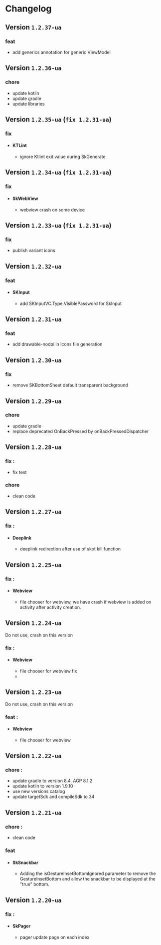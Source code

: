 # Changelog

## Version `1.2.37-ua`
### feat
- add generics annotation for generic ViewModel

## Version `1.2.36-ua`
### chore
- update kotlin
- update gradle
- update libraries

## Version `1.2.35-ua` (`fix 1.2.31-ua`)
### fix
- #### KTLint
  - ignore Ktlint exit value during SkGenerate

## Version `1.2.34-ua` (`fix 1.2.31-ua`)
### fix
- #### SkWebView
  - webview crash on some device

## Version `1.2.33-ua` (`fix 1.2.31-ua`)
### fix
- publish variant icons 

## Version `1.2.32-ua`
### feat
- #### SKInput
  - add SKInputVC.Type.VisiblePassword for SkInput

## Version `1.2.31-ua`
### feat
- add drawable-nodpi in Icons file generation

## Version `1.2.30-ua`
### fix
- remove SKBottomSheet default transparent background

## Version `1.2.29-ua`
### chore
  - update gradle
  - replace deprecated OnBackPressed by onBackPressedDispatcher

## Version `1.2.28-ua`
### fix :
  - fix test
### chore
  - clean code

## Version `1.2.27-ua`
### fix :
- #### Deeplink
  - deeplink redirection after use of skot kill function

## Version `1.2.25-ua`
### fix :
- #### Webview
  - file chooser for webview, we have crash if webview is added on activity after activity creation.

## Version `1.2.24-ua`
Do not use, crash on this version
### fix :
- #### Webview
  - file chooser for webview fix
  - 
## Version `1.2.23-ua`
Do not use, crash on this version
### feat : 
- #### Webview
  - file chooser for webview


## Version `1.2.22-ua`
### chore : 
- update gradle to version 8.4, AGP 8.1.2
- update kotlin to version 1.9.10
- use new versions catalog
- update targetSdk and compileSdk to 34

## Version `1.2.21-ua`
### chore : 
- clean code
### feat
- #### SkSnackbar 
  - Adding the isGestureInsetBottomIgnored parameter to remove the GestureInsetBottom and allow the snackbar to be displayed at the "true" bottom.

## Version `1.2.20-ua`
### fix :
- #### SkPager
  - pager update page on each index